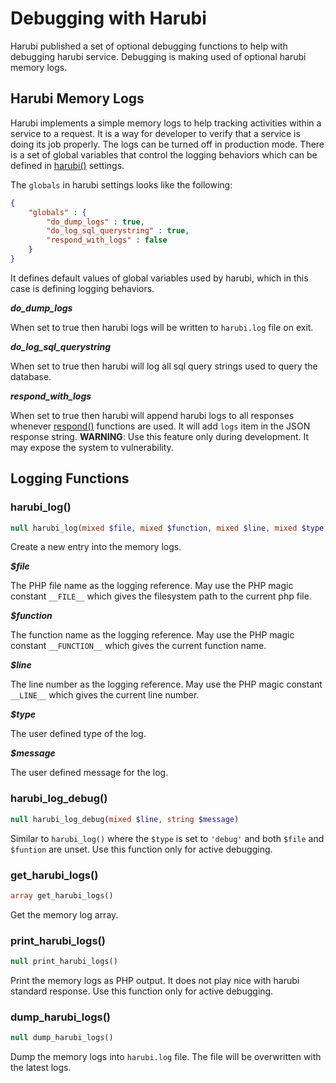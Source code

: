 Debugging with Harubi
=====================

Harubi published a set of optional debugging functions to help with debugging harubi service. Debugging is making used of optional harubi memory logs.

## Harubi Memory Logs

Harubi implements a simple memory logs to help tracking activities within a service to a request. It is a way for developer to verify that a service is doing its job properly. The logs can be turned off in production mode. There is a set of global variables that control the logging behaviors which can be defined in [harubi()](harubi.md) settings.

The `globals` in harubi settings looks like the following:
```json
{
	"globals" : {
		"do_dump_logs" : true,
		"do_log_sql_querystring" : true,
		"respond_with_logs" : false
	}
}
```
It defines default values of global variables used by harubi, which in this case is defining logging behaviors.

***do_dump_logs***

When set to true then harubi logs will be written to `harubi.log` file on exit.

***do_log_sql_querystring***

When set to true then harubi will log all sql query strings used to query the database.

***respond_with_logs***

When set to true then harubi will append harubi logs to all responses whenever [respond()](respond.md) functions are used. It will add `logs` item in the JSON response string. **WARNING**: Use this feature only during development. It may expose the system to vulnerability.

## Logging Functions

### harubi_log()

```php
null harubi_log(mixed $file, mixed $function, mixed $line, mixed $type, string $message)
```
Create a new entry into the memory logs.

***$file***

The PHP file name as the logging reference. May use the PHP magic constant `__FILE__` which gives the filesystem path to the current php file.

***$function***

The function name as the logging reference. May use the PHP magic constant `__FUNCTION__` which gives the current function name.

***$line***

The line number as the logging reference. May use the PHP magic constant `__LINE__` which gives the current line number.

***$type***

The user defined type of the log.

***$message***

The user defined message for the log.

### harubi_log_debug()

```php
null harubi_log_debug(mixed $line, string $message)
```
Similar to `harubi_log()` where the `$type` is set to `'debug'` and both `$file` and `$funtion` are unset. Use this function only for active debugging.

### get_harubi_logs()

```php
array get_harubi_logs()
```
Get the memory log array.

### print_harubi_logs()

```php
null print_harubi_logs()
```
Print the memory logs as PHP output. It does not play nice with harubi standard response. Use this function only for active debugging.

### dump_harubi_logs()

```php
null dump_harubi_logs()
```
Dump the memory logs into `harubi.log` file. The file will be overwritten with the latest logs.






